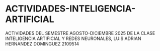 # ACTIVIDADES-INTELIGENCIA-ARTIFICIAL
ACTIVIDADES DEL SEMESTRE AGOSTO-DICIEMBRE 2025 DE LA CLASE INTELIGENCIA ARTIFICIAL Y REDES NEURONALES, LUIS ADRIAN HERNANDEZ DOMINGUEZ 2109514
